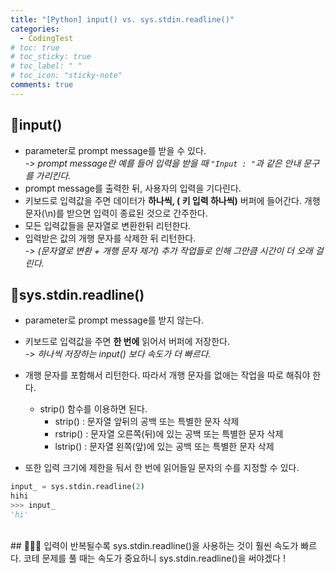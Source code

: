 ```yaml
---
title: "[Python] input() vs. sys.stdin.readline()"
categories:
  - CodingTest 
# toc: true
# toc_sticky: true
# toc_label: " "
# toc_icon: "sticky-note"
comments: true
--- 
```

## 🔵input()
- parameter로 prompt message를 받을 수 있다.  
_-> prompt message란 예를 들어 입력을 받을 때 `"Input : "`과 같은 안내 문구를 가리킨다._    
- prompt message를 출력한 뒤, 사용자의 입력을 기다린다.
- 키보드로 입력값을 주면 데이터가 **하나씩, ( 키 입력 하나씩)** 버퍼에 들어간다. 개행문자(\n)를 받으면 입력이 종료된 것으로 간주한다.      
- 모든 입력값들을 문자열로 변환한뒤 리턴한다.
- 입력받은 값의 개행 문자를 삭제한 뒤 리턴한다.  
_-> (문자열로 변환 + 개행 문자 제거) 추가 작업들로 인해 그만큼 시간이 더 오래 걸린다._  

## 🔵sys.stdin.readline()
- parameter로 prompt message를 받지 않는다.  
- 키보드로 입력값을 주면 **한 번에** 읽어서 버퍼에 저장한다.  
*-> 하나씩 저장하는 input() 보다 속도가 더 빠르다.*
- 개행 문자를 포함해서 리턴한다. 따라서 개행 문자를 없애는 작업을 따로 해줘야 한다.
  - strip() 함수를 이용하면 된다.
    - strip() : 문자열 앞뒤의 공백 또는 특별한 문자 삭제   
    - rstrip() : 문자열 오른쪽(뒤)에 있는 공백 또는 특별한 문자 삭제
    - lstrip() : 문자열 왼쪽(앞)에 있는 공백 또는 특별한 문자 삭제


- 또한 입력 크기에 제한을 둬서 한 번에 읽어들일 문자의 수를 지정할 수 있다.
```python
input_ = sys.stdin.readline(2)
hihi
>>> input_
'hi'
```

<br/>
## 🧙🏾‍♂️
입력이 반복될수록 sys.stdin.readline()을 사용하는 것이 훨씬 속도가 빠르다.  
코테 문제를 풀 때는 속도가 중요하니 sys.stdin.readline()을 써야겠다 !
